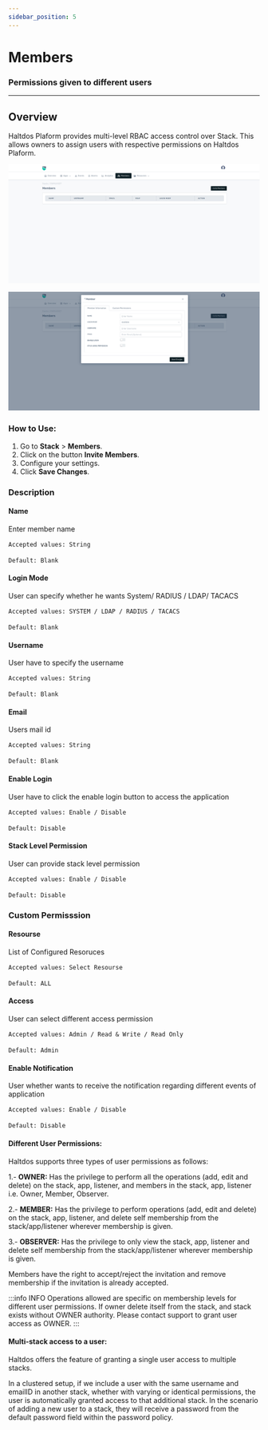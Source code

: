 ```yaml
---
sidebar_position: 5
---
```

# Members

###  Permissions given to different users

----

## Overview 

Haltdos Plaform provides multi-level RBAC access control over Stack. This allows owners to assign users with respective permissions on Haltdos Plaform.

![members](/img/platform/v8/docs/member1.png)
  
![members](/img/platform/v8/docs/member2.png)

### How to Use:

1. Go to **Stack** > **Members**.
2. Click on the button  **Invite Members**.
3. Configure your settings.
4. Click **Save Changes**.

### Description

#### Name  

Enter member name	

    Accepted values: String

    Default: Blank 

#### Login Mode	

User can specify whether he wants System/ RADIUS / LDAP/ TACACS

    Accepted values: SYSTEM / LDAP / RADIUS / TACACS

    Default: Blank 

#### Username

User have to specify the username	

    Accepted values: String

    Default: Blank 

#### Email

Users mail id	

    Accepted values: String

    Default: Blank 

#### Enable Login

User have to click the enable login button to access the application

    Accepted values: Enable / Disable

    Default: Disable 

#### Stack Level Permission

User can provide stack level permission  

    Accepted values: Enable / Disable

    Default: Disable 

### Custom Permisssion

#### Resourse

List of Configured Resoruces

    Accepted values: Select Resourse

    Default: ALL 

#### Access

User can select different access permission	

    Accepted values: Admin / Read & Write / Read Only

    Default: Admin 

#### Enable Notification

User whether wants to receive the notification regarding different events of application

    Accepted values: Enable / Disable

    Default: Disable 

  
#### Different User Permissions:

Haltdos supports three types of user permissions as follows:

1.- **OWNER:** Has the privilege to perform all the operations (add, edit and delete) on the stack, app, listener, and members in the stack, app, listener i.e. Owner, Member, Observer.

2.- **MEMBER:** Has the privilege to perform operations (add, edit and delete) on the stack, app, listener, and delete self membership from the stack/app/listener wherever membership is given.

3.- **OBSERVER:** Has the privilege to only view the stack, app, listener and delete self membership from the stack/app/listener wherever membership is given.


Members have the right to accept/reject the invitation and remove membership if the invitation is already accepted.

:::info INFO
Operations allowed are specific on membership levels for different user permissions. 
If owner delete itself from the stack, and stack exists without OWNER authority. Please contact support to grant user access as OWNER. 
:::

#### Multi-stack access to a user:

Haltdos offers the feature of granting a single user access to multiple stacks.

In a clustered setup, if we include a user with the same username and emailID in another stack, whether with varying or identical permissions, the user is automatically granted access to that additional stack. In the scenario of adding a new user to a stack, they will receive a password from the default password field within the password policy.
